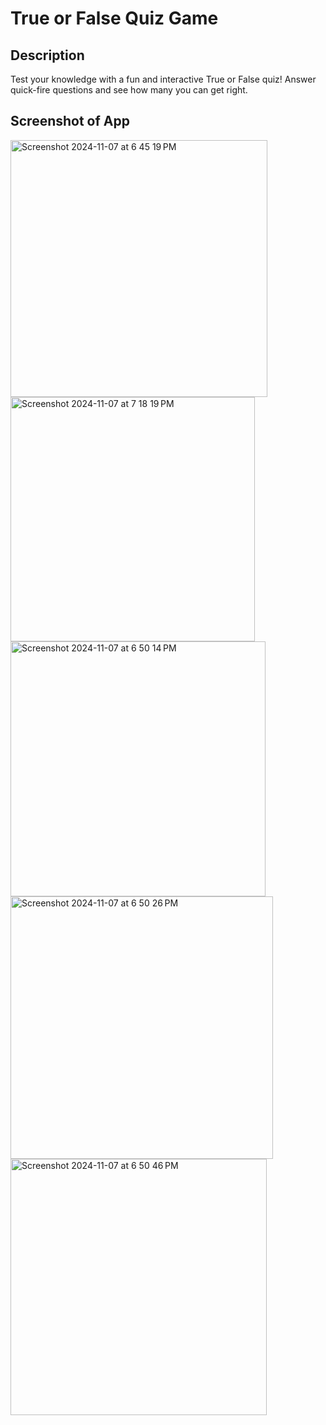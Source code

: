#  True or False Quiz Game

## Description

Test your knowledge with a fun and interactive True or False quiz! Answer quick-fire questions and see how many you can get right.

## Screenshot of App
<img width="411" alt="Screenshot 2024-11-07 at 6 45 19 PM" src="https://github.com/user-attachments/assets/99c869f9-b848-46bd-b7a1-a73703f42dfb">
<img width="391" alt="Screenshot 2024-11-07 at 7 18 19 PM" src="https://github.com/user-attachments/assets/7e9e1c9d-cb87-4e0a-918c-8acfcba33d1b">
<img width="408" alt="Screenshot 2024-11-07 at 6 50 14 PM" src="https://github.com/user-attachments/assets/b85a6bcd-9f30-43c7-8ec5-44d807f702d3">
<img width="420" alt="Screenshot 2024-11-07 at 6 50 26 PM" src="https://github.com/user-attachments/assets/be2d45d8-165b-463d-903d-3cc5ba83ee73">
<img width="410" alt="Screenshot 2024-11-07 at 6 50 46 PM" src="https://github.com/user-attachments/assets/c343a9dc-badf-4e2b-8ac8-88f7e98b45d1">
 


